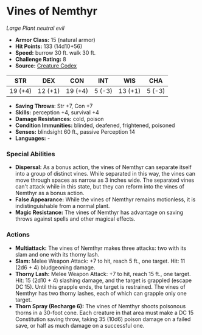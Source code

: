# Vines of Nemthyr

*Large* *Plant* *neutral evil*

- **Armor Class:** 15 (natural armor)
- **Hit Points:** 133 (14d10+56)
- **Speed:** burrow 30 ft. walk 30 ft.
- **Challenge Rating:** 8
- **Source:** [Creature Codex](https://koboldpress.com/kpstore/product/creature-codex-for-5th-edition-dnd/)

| STR | DEX | CON | INT | WIS | CHA |
| --- | --- | --- | --- | --- | --- |
| 19 (+4) | 12 (+1) | 19 (+4) | 5 (-3) | 13 (+1) | 5 (-3) |

- **Saving Throws**: Str +7, Con +7
- **Skills:** perception +4, survival +4
- **Damage Resistances:** cold, poison
- **Condition Immunities:** blinded, deafened, frightened, poisoned
- **Senses:** blindsight 60 ft., passive Perception 14
- **Languages:** -
### Special Abilities
- **Dispersal:** As a bonus action, the vines of Nemthyr can separate itself into a group of distinct vines. While separated in this way, the vines can move through spaces as narrow as 3 inches wide. The separated vines can't attack while in this state, but they can reform into the vines of Nemthyr as a bonus action.
- **False Appearance:** While the vines of Nemthyr remains motionless, it is indistinguishable from a normal plant.
- **Magic Resistance:** The vines of Nemthyr has advantage on saving throws against spells and other magical effects.
### Actions
- **Multiattack:** The vines of Nemthyr makes three attacks: two with its slam and one with its thorny lash.
- **Slam:** Melee Weapon Attack: +7 to hit, reach 5 ft., one target. Hit: 11 (2d6 + 4) bludgeoning damage.
- **Thorny Lash:** Melee Weapon Attack: +7 to hit, reach 15 ft., one target. Hit: 15 (2d10 + 4) slashing damage, and the target is grappled (escape DC 15). Until this grapple ends, the target is restrained. The vines of Nemthyr has two thorny lashes, each of which can grapple only one target.
- **Thorn Spray (Recharge 6):** The vines of Nemthyr shoots poisonous thorns in a 30-foot cone. Each creature in that area must make a DC 15 Constitution saving throw, taking 35 (10d6) poison damage on a failed save, or half as much damage on a successful one.
